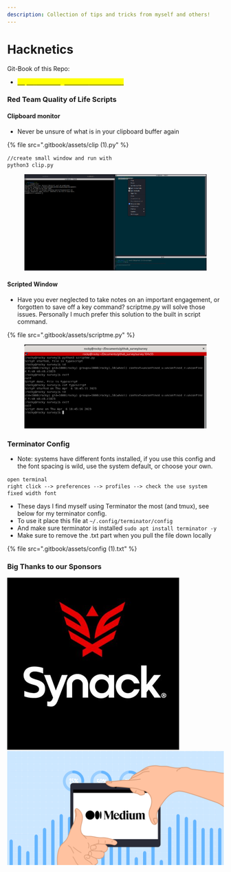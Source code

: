 ```yaml
---
description: Collection of tips and tricks from myself and others!
---
```


# Hacknetics

Git-Book of this Repo:

* [<mark style="color:yellow;">https://ice-wzl.gitbook.io/hacknetics/</mark>](https://ice-wzl.gitbook.io/oscp-prep/)

### Red Team Quality of Life Scripts

#### Clipboard monitor&#x20;

* Never be unsure of what is in your clipboard buffer again

{% file src=".gitbook/assets/clip (1).py" %}

```
//create small window and run with
python3 clip.py
```

<figure><img src=".gitbook/assets/image.png" alt=""><figcaption></figcaption></figure>

#### Scripted Window

* Have you ever neglected to take notes on an important engagement, or forgotten to save off a key command?  scriptme.py will solve those issues.  Personally I much prefer this solution to the built in script command.

{% file src=".gitbook/assets/scriptme.py" %}

<figure><img src=".gitbook/assets/image (1).png" alt=""><figcaption></figcaption></figure>

### Terminator Config

* Note: systems have different fonts installed, if you use this config and the font spacing is wild, use the system default, or choose your own.

```
open terminal 
right click --> preferences --> profiles --> check the use system fixed width font
```

* These days I find myself using Terminator the most (and tmux), see below for my terminator config.
* To use it place this file at `~/.config/terminator/config`
* And make sure terminator is installed `sudo apt install terminator -y`
* Make sure to remove the .txt part when you pull the file down locally&#x20;

{% file src=".gitbook/assets/config (1).txt" %}

### Big Thanks to our Sponsors

<img src=".gitbook/assets/qmaPi6hK_400x400.jpg" alt="" data-size="original"><img src=".gitbook/assets/tp-blog-1864x980-10 (1).png" alt="" data-size="original">
